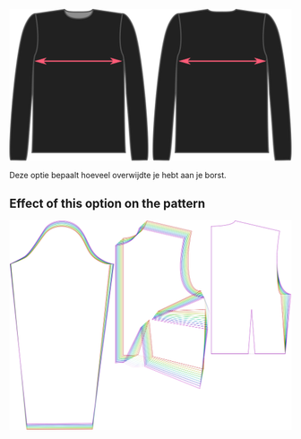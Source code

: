 ![De factor voor overwijdte borst bij Brian](./chestease.svg)

Deze optie bepaalt hoeveel overwijdte je hebt aan je borst.


## Effect of this option on the pattern
![This image shows the effect of this option by superimposing several variants that have a different value for this option](breanna_chestease_sample.svg "Effect of this option on the pattern")